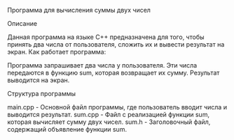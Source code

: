 Программа для вычисления суммы двух чисел

Описание

Данная программа на языке C++ предназначена для того, чтобы принять два числа от пользователя, сложить их и вывести результат на экран.
Как работает программа:

Программа запрашивает два числа у пользователя.
Эти числа передаются в функцию sum, которая возвращает их сумму.
Результат выводится на экран.

Структура программы

main.cpp - Основной файл программы, где пользователь вводит числа и выводится результат.
sum.cpp - Файл с реализацией функции sum, которая вычисляет сумму двух чисел.
sum.h - Заголовочный файл, содержащий объявление функции sum.
